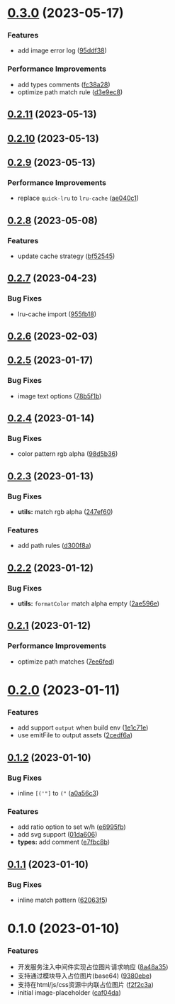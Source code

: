 # [0.3.0](https://github.com/pengzhanbo/vite-plugin-image-placeholder/compare/v0.2.11...v0.3.0) (2023-05-17)


### Features

* add image error log ([95ddf38](https://github.com/pengzhanbo/vite-plugin-image-placeholder/commit/95ddf3881ed604b997e57f609a4a2971f3b49182))


### Performance Improvements

* add types comments ([fc38a28](https://github.com/pengzhanbo/vite-plugin-image-placeholder/commit/fc38a285cd43023f30b939b7b4fff2818c74af6d))
* optimize path match rule ([d3e9ec8](https://github.com/pengzhanbo/vite-plugin-image-placeholder/commit/d3e9ec84d283becaa8e26e44d259437419969d8a))



## [0.2.11](https://github.com/pengzhanbo/vite-plugin-image-placeholder/compare/v0.2.10...v0.2.11) (2023-05-13)



## [0.2.10](https://github.com/pengzhanbo/vite-plugin-image-placeholder/compare/v0.2.9...v0.2.10) (2023-05-13)



## [0.2.9](https://github.com/pengzhanbo/vite-plugin-image-placeholder/compare/v0.2.8...v0.2.9) (2023-05-13)


### Performance Improvements

* replace `quick-lru` to `lru-cache` ([ae040c1](https://github.com/pengzhanbo/vite-plugin-image-placeholder/commit/ae040c1fe2595ca414d0bd33b4a4400538b96a90))



## [0.2.8](https://github.com/pengzhanbo/vite-plugin-image-placeholder/compare/v0.2.7...v0.2.8) (2023-05-08)


### Features

* update cache strategy ([bf52545](https://github.com/pengzhanbo/vite-plugin-image-placeholder/commit/bf525451d55c605d50afc36c97475fd20f6c8997))



## [0.2.7](https://github.com/pengzhanbo/vite-plugin-image-placeholder/compare/v0.2.6...v0.2.7) (2023-04-23)


### Bug Fixes

* lru-cache import ([955fb18](https://github.com/pengzhanbo/vite-plugin-image-placeholder/commit/955fb18020324c12e7ad8803b21535a9bdc3e15f))



## [0.2.6](https://github.com/pengzhanbo/vite-plugin-image-placeholder/compare/v0.2.5...v0.2.6) (2023-02-03)



## [0.2.5](https://github.com/pengzhanbo/vite-plugin-image-placeholder/compare/v0.2.4...v0.2.5) (2023-01-17)


### Bug Fixes

* image text options ([78b5f1b](https://github.com/pengzhanbo/vite-plugin-image-placeholder/commit/78b5f1b6ab0931fa2b894bcca9f23c47fe0992c7))



## [0.2.4](https://github.com/pengzhanbo/vite-plugin-image-placeholder/compare/v0.2.3...v0.2.4) (2023-01-14)


### Bug Fixes

* color pattern rgb alpha ([98d5b36](https://github.com/pengzhanbo/vite-plugin-image-placeholder/commit/98d5b369209d4941faffc8f51a976a6fd7102051))



## [0.2.3](https://github.com/pengzhanbo/vite-plugin-image-placeholder/compare/v0.2.2...v0.2.3) (2023-01-13)


### Bug Fixes

* **utils:** match rgb alpha ([247ef60](https://github.com/pengzhanbo/vite-plugin-image-placeholder/commit/247ef60a16bd106df638582cd8e653a9f7c282ae))


### Features

* add path rules ([d300f8a](https://github.com/pengzhanbo/vite-plugin-image-placeholder/commit/d300f8a8ab97ccdeef27382a3964a9fc673483c9))



## [0.2.2](https://github.com/pengzhanbo/vite-plugin-image-placeholder/compare/v0.2.1...v0.2.2) (2023-01-12)


### Bug Fixes

* **utils:** `formatColor` match alpha empty ([2ae596e](https://github.com/pengzhanbo/vite-plugin-image-placeholder/commit/2ae596e3abbe4bc21a970df9636d8d031aa1934d))



## [0.2.1](https://github.com/pengzhanbo/vite-plugin-image-placeholder/compare/v0.2.0...v0.2.1) (2023-01-12)


### Performance Improvements

* optimize path matches ([7ee6fed](https://github.com/pengzhanbo/vite-plugin-image-placeholder/commit/7ee6fed812247da6b1b6ff8ac8d0e75a01148afa))



# [0.2.0](https://github.com/pengzhanbo/vite-plugin-image-placeholder/compare/v0.1.2...v0.2.0) (2023-01-11)


### Features

* add support `output` when build env ([1e1c71e](https://github.com/pengzhanbo/vite-plugin-image-placeholder/commit/1e1c71e64368c4e0d2d2eebf21658fe4ab500978))
* use emitFile to output assets ([2cedf6a](https://github.com/pengzhanbo/vite-plugin-image-placeholder/commit/2cedf6a1486653ac6dd7235f981d105a6cdb6148))



## [0.1.2](https://github.com/pengzhanbo/vite-plugin-image-placeholder/compare/v0.1.1...v0.1.2) (2023-01-10)


### Bug Fixes

* inline `[('"]` to `("` ([a0a56c3](https://github.com/pengzhanbo/vite-plugin-image-placeholder/commit/a0a56c3f8d1511a9a3fe37ceaae7e66e205ada4b))


### Features

* add ratio option to set w/h ([e6995fb](https://github.com/pengzhanbo/vite-plugin-image-placeholder/commit/e6995fb0974890555701bca875881032d8b43b1d))
* add svg support ([01da606](https://github.com/pengzhanbo/vite-plugin-image-placeholder/commit/01da6062862e72b9b990a872afa7bbf704990fba))
* **types:** add comment ([e7fbc8b](https://github.com/pengzhanbo/vite-plugin-image-placeholder/commit/e7fbc8b5e06222aeaeef4c724bd2cd7750e3d6fc))



## [0.1.1](https://github.com/pengzhanbo/vite-plugin-image-placeholder/compare/v0.1.0...v0.1.1) (2023-01-10)


### Bug Fixes

* inline match pattern ([62063f5](https://github.com/pengzhanbo/vite-plugin-image-placeholder/commit/62063f5ccd2764708a228cc678a31fea6c1e276f))



# 0.1.0 (2023-01-10)


### Features

* 开发服务注入中间件实现占位图片请求响应 ([8a48a35](https://github.com/pengzhanbo/vite-plugin-image-placeholder/commit/8a48a35e8fb3839d461b9be99819289c060035c9))
* 支持通过模块导入占位图片(base64) ([9380ebe](https://github.com/pengzhanbo/vite-plugin-image-placeholder/commit/9380ebe785991c0f560d5565a296349daf52bf26))
* 支持在html/js/css资源中内联占位图片 ([f2f2c3a](https://github.com/pengzhanbo/vite-plugin-image-placeholder/commit/f2f2c3ab6721a97deadeedd7092296a67ce4c06c))
* initial image-placeholder ([caf04da](https://github.com/pengzhanbo/vite-plugin-image-placeholder/commit/caf04dafb7e9898067349c5dbbcecdf5004bfed1))
